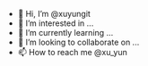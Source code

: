 - 👋 Hi, I’m @xuyungit
- 👀 I’m interested in ...
- 🌱 I’m currently learning ...
- 💞️ I’m looking to collaborate on ...
- 📫 How to reach me @xu_yun

<!---
xuyungit/xuyungit is a ✨ special ✨ repository because its `README.md` (this file) appears on your GitHub profile.
You can click the Preview link to take a look at your changes.
--->
